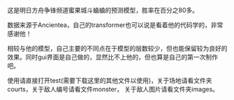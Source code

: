 这是明日方舟争锋频道蜜果城斗蛐蛐的预测模型，胜率在百分之80多。

数据来源于Ancientea，自己的transformer也可以说是看着他的代码学的，非常感谢他！

相较与他的模型，自己主要的不同点在于模型的层数较少，但也能保留较为良好的效果。同时gui界面是自己做的，显然比不上他的，但也算是自己的第一次制作吧。

使用请直接打开test(需要下载这里的其他文件以使用)，关于场地请看文件夹courts，关于敌人编号请看文件monster， 关于敌人图片请看文件夹images。
